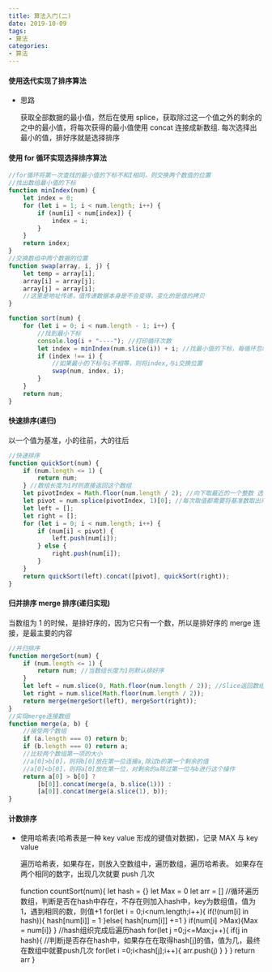 ```yaml
---
title: 算法入门(二)
date: 2019-10-09
tags: 
- 算法 
categories:
- 算法
---
```


#### 使用迭代实现了排序算法

* 思路

  获取全部数据的最小值，然后在使用 splice，获取除过这一个值之外的剩余的之中的最小值，将每次获得的最小值使用 concat 连接成新数组. 每次选择出最小的值，排好序就是选择排序

#### 使用 for 循环实现选择排序算法

``` javascript
//for循环将第一次查找的最小值的下标不和I相同，则交换两个数值的位置
//找出数组最小值的下标
function minIndex(num) {
    let index = 0;
    for (let i = 1; i < num.length; i++) {
        if (num[i] < num[index]) {
            index = i;
        }
    }
    return index;
}
//交换数组中两个数据的位置
function swap(array, i, j) {
    let temp = array[i];
    array[i] = array[j];
    array[j] = array[i];
    //这里是地址传递，值传递数据本身是不会变得，变化的是值的拷贝
}

function sort(num) {
    for (let i = 0; i < num.length - 1; i++) {
        //找到最小下标
        console.log(i + "----"); //打印循环次数
        let index = minIndex(num.slice(i)) + i; //找最小值的下标，每循环忽略之前排列好的数据，使用slice(i).由于每次都是一个新数组，所以下标值少了i个所以要加上i
        if (index !== i) {
            //如果最小的下标与i不相等，则将index,与i交换位置
            swap(num, index, i);
        }
    }
    return num;
}
```

#### 快速排序(递归)

   以一个值为基准，小的往前，大的往后

``` javascript
//快速排序
function quickSort(num) {
    if (num.length <= 1) {
        return num;
    } //数组长度为1时则直接返回这个数组
    let pivotIndex = Math.floor(num.length / 2); //向下取最近的一个整数 选择一个基准数
    let pivot = num.splice(pivotIndex, 1)[0]; //每次取值都需要将基准数取出来 splice取出来后还是一个数组
    let left = [];
    let right = [];
    for (let i = 0; i < num.length; i++) {
        if (num[i] < pivot) {
            left.push(num[i]);
        } else {
            right.push(num[i]);
        }
    }
    return quickSort(left).concat([pivot], quickSort(right));
}
```

#### 归并排序 merge 排序(递归实现)

   当数组为 1 的时候，是排好序的，因为它只有一个数，所以是排好序的
   merge 连接，是最主要的内容

``` javascript
//并归排序
function mergeSort(num) {
    if (num.length <= 1) {
        return num; //当数组长度为1则默认排好序
    }
    let left = num.slice(0, Math.floor(num.length / 2)); //Slice返回数组的一部分
    let right = num.slice(Math.floor(num.length / 2));
    return merge(mergeSort(left), mergeSort(right));
}
//实现merge连接数组
function merge(a, b) {
    //接受两个数组
    if (a.length === 0) return b;
    if (b.length === 0) return a;
    //比较两个数组第一项的大小
    //a[0]>b[0]，则将b[0]放在第一位连接a,除过b的第一个剩余的值
    //a[0]<b[0]，则将a[0]放在第一位，对剩余的a除过第一位与b进行这个操作
    return a[0] > b[0] ?
        [b[0]].concat(merge(a, b.slice(1))) :
        [a[0]].concat(merge(a.slice(1), b));
}
```

#### 计数排序

* 使用哈希表(哈希表是一种 key value 形成的键值对数据)，记录 MAX 与 key value

     遍历哈希表，如果存在，则放入空数组中，遍历数组，遍历哈希表。
     如果存在两个相同的数字，出现几次就要 push 几次

    function countSort(num){
      let hash = {}
      let Max = 0
      let arr = []
      //循环遍历数组，判断是否在hash中存在，不存在则加入hash中，key为数组值，值为1，遇到相同的数，则值+1
      for(let i = 0;i<num.length;i++){
        if(!(num[i] in hash)){
          hash[num[i]] = 1
        }else{
          hash[num[i]] +=1
        }
        if(num[i] >Max){Max = num[i]}
      }
     //hash组织完成后遍历hash
     for(let j =0;j<=Max;j++){
       if(j in hash){
         //判断j是否存在hash中，如果存在在取得hash[j]的值，值为几，最终在数组中就要push几次
         for(let i =0;i<hash[j];i++){
           arr.push(j)
         }
       }
     }
      return arr
    }
